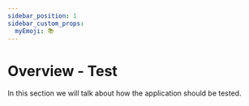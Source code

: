 ```yaml
---
sidebar_position: 1
sidebar_custom_props:
  myEmoji: 📚
---
```


# Overview - Test 

In this section we will talk about how the application should be tested.

